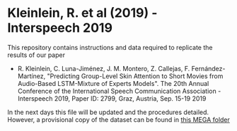 # Kleinlein, R. et al (2019) - Interspeech 2019

This repository contains instructions and data required to replicate the results of our paper 

- R. Kleinlein, C. Luna-Jiménez, J. M. Montero, Z. Callejas, F. Fernández-Martínez, "Predicting Group-Level Skin Attention to Short Movies from Audio-Based LSTM-Mixture of Experts Models". The 20th Annual Conference of the International Speech Communication Association - Interspeech 2019, Paper ID: 2799, Graz, Austria, Sep. 15-19 2019

In the next days this file will be updated and the procedures detailed. 
However, a provisional copy of the dataset can be found in [this MEGA folder](https://mega.nz/#F!fNIFwa7a!SIHjTzBjnmFGixJJXudfwg)